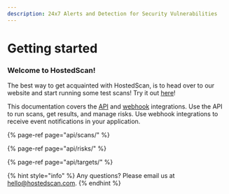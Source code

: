 ```yaml
---
description: 24x7 Alerts and Detection for Security Vulnerabilities
---
```


# Getting started

### Welcome to HostedScan!

The best way to get acquainted with HostedScan, is to head over to our website and start running some test scans! Try it out [here](https://hostedscan.com)!

This documentation covers the [API](api/overview.md) and [webhook](webhooks/overview.md) integrations. Use the API to run scans, get results, and manage risks. Use webhook integrations to receive event notifications in your application.

{% page-ref page="api/scans/" %}

{% page-ref page="api/risks/" %}

{% page-ref page="api/targets/" %}



{% hint style="info" %}
Any questions? Please email us at [hello@hostedscan.com](mailto:hello@hostedscan.com).
{% endhint %}



